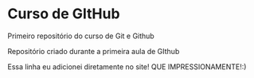 # Curso de GItHub
 Primeiro repositório do curso de Git e Github

Repositório criado durante a primeira aula de GIthub

Essa linha eu adicionei diretamente no site! QUE IMPRESSIONAMENTE!:)
